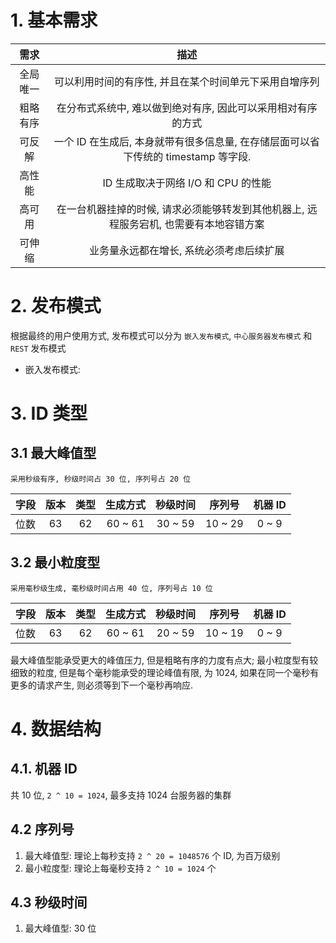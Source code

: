 # 1. 基本需求

需求 | 描述
:-:|:-:
全局唯一 | 可以利用时间的有序性, 并且在某个时间单元下采用自增序列
粗略有序 | 在分布式系统中, 难以做到绝对有序, 因此可以采用相对有序的方式
可反解 | 一个 ID 在生成后, 本身就带有很多信息量, 在存储层面可以省下传统的 timestamp 等字段.
高性能 | ID 生成取决于网络 I/O 和 CPU 的性能
高可用 | 在一台机器挂掉的时候, 请求必须能够转发到其他机器上, 远程服务宕机, 也需要有本地容错方案
可伸缩 | 业务量永远都在增长, 系统必须考虑后续扩展

# 2. 发布模式
根据最终的用户使用方式, 发布模式可以分为 `嵌入发布模式`, `中心服务器发布模式` 和 `REST` 发布模式

- 嵌入发布模式:

# 3. ID 类型
## 3.1 最大峰值型

    采用秒级有序, 秒级时间占 30 位, 序列号占 20 位

字段 | 版本 | 类型 | 生成方式 | 秒级时间 | 序列号 | 机器 ID
:-:|:-:|:-:|:-:|:-:|:-:|:-:|
位数 | 63 | 62 | 60 ~ 61 | 30 ~ 59 | 10 ~ 29 | 0 ~ 9

## 3.2 最小粒度型
    
    采用毫秒级生成, 毫秒级时间占用 40 位, 序列号占 10 位

字段 | 版本 | 类型 | 生成方式 | 秒级时间 | 序列号 | 机器 ID
:-:|:-:|:-:|:-:|:-:|:-:|:-:|
位数 | 63 | 62 | 60 ~ 61 | 20 ~ 59 | 10 ~ 19 | 0 ~ 9

最大峰值型能承受更大的峰值压力, 但是粗略有序的力度有点大; 最小粒度型有较细致的粒度, 但是每个毫秒能承受的理论峰值有限, 为 1024, 如果在同一个毫秒有更多的请求产生, 则必须等到下一个毫秒再响应.

# 4. 数据结构
## 4.1. 机器 ID
共 10 位, `2 ^ 10 = 1024`, 最多支持 1024 台服务器的集群

## 4.2 序列号
1. 最大峰值型: 理论上每秒支持 `2 ^ 20 = 1048576` 个 ID, 为百万级别
2. 最小粒度型: 理论上每毫秒支持 `2 ^ 10 = 1024` 个

## 4.3 秒级时间
1. 最大峰值型: 30 位